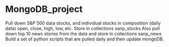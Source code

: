 # MongoDB_project
Pull down S&amp;P 500 data stocks, and individual stocks in composition (daily data) open, close, high, low, etc. Store in collections sanp_stocks  Also pull down top 10 news stories from the data and store in collections sanp_news  Build a set of python scripts that are pulled daily and then update mongoDB.
